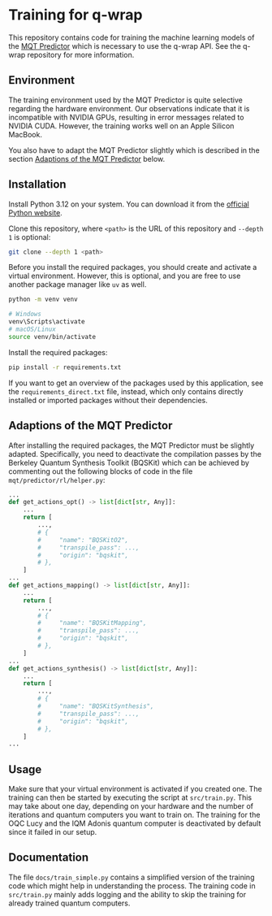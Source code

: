 # Training for q-wrap

This repository contains code for training the machine learning models of the
[MQT Predictor](https://github.com/munich-quantum-toolkit/predictor) which is necessary to use the q-wrap API.
See the q-wrap repository for more information.

## Environment

The training environment used by the MQT Predictor is quite selective regarding the hardware environment. Our
observations indicate that it is incompatible with NVIDIA GPUs, resulting in error messages related to NVIDIA CUDA.
However, the training works well on an Apple Silicon MacBook.

You also have to adapt the MQT Predictor slightly which is described in the section
[Adaptions of the MQT Predictor](#adaptions-of-the-mqt-predictor) below.

## Installation

Install Python 3.12 on your system. You can download it from the
[official Python website](https://www.python.org/downloads/release/python-31210/).

Clone this repository, where `<path>` is the URL of this repository and `--depth 1` is optional:

```bash
git clone --depth 1 <path>
```

Before you install the required packages, you should create and activate a virtual environment. However, this is
optional, and you are free to use another package manager like `uv` as well.

```bash
python -m venv venv

# Windows
venv\Scripts\activate
# macOS/Linux
source venv/bin/activate
```

Install the required packages:

```bash
pip install -r requirements.txt
```

If you want to get an overview of the packages used by this application, see the `requirements_direct.txt` file,
instead, which only contains directly installed or imported packages without their dependencies.

## Adaptions of the MQT Predictor

After installing the required packages, the MQT Predictor must be slightly adapted. Specifically, you need to 
deactivate the compilation passes by the Berkeley Quantum Synthesis Toolkit (BQSKit) which can be achieved by
commenting out the following blocks of code in the file `mqt/predictor/rl/helper.py`:

```Python
...
def get_actions_opt() -> list[dict[str, Any]]:
    ...
    return [
        ...,
        # {
        #     "name": "BQSKitO2",
        #     "transpile_pass": ...,
        #     "origin": "bqskit",
        # },
    ]
...
def get_actions_mapping() -> list[dict[str, Any]]:
    ...
    return [
        ...,
        # {
        #     "name": "BQSKitMapping",
        #     "transpile_pass": ...,
        #     "origin": "bqskit",
        # },
    ]
...
def get_actions_synthesis() -> list[dict[str, Any]]:
    ...
    return [
        ...,
        # {
        #     "name": "BQSKitSynthesis",
        #     "transpile_pass": ...,
        #     "origin": "bqskit",
        # },
    ]   
...
```

## Usage

Make sure that your virtual environment is activated if you created one. The training can then be started by
executing the script at `src/train.py`. This may take about one day, depending on your hardware and the number of
iterations and quantum computers you want to train on. The training for the OQC Lucy and the IQM Adonis quantum
computer is deactivated by default since it failed in our setup.

## Documentation

The file `docs/train_simple.py` contains a simplified version of the training code which might help in understanding
the process. The training code in `src/train.py` mainly adds logging and the ability to skip the training for 
already trained quantum computers.
